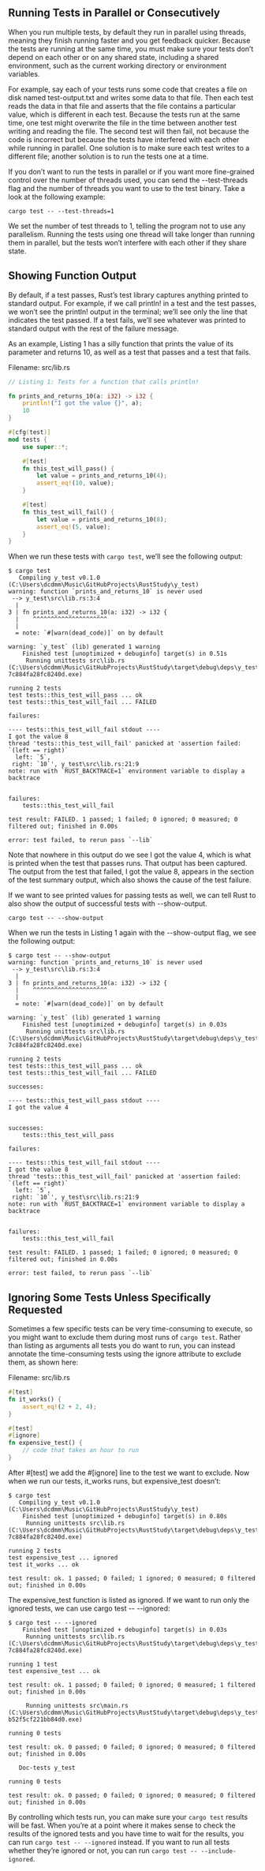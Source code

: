 ## Running Tests in Parallel or Consecutively

When you run multiple tests, by default they run in parallel using threads, meaning they finish running faster and you get feedback quicker. Because the tests are running at the same time, you must make sure your tests don’t depend on each other or on any shared state, including a shared environment, such as the current working directory or environment variables.

For example, say each of your tests runs some code that creates a file on disk named test-output.txt and writes some data to that file. Then each test reads the data in that file and asserts that the file contains a particular value, which is different in each test. Because the tests run at the same time, one test might overwrite the file in the time between another test writing and reading the file. The second test will then fail, not because the code is incorrect but because the tests have interfered with each other while running in parallel. One solution is to make sure each test writes to a different file; another solution is to run the tests one at a time.

If you don’t want to run the tests in parallel or if you want more fine-grained control over the number of threads used, you can send the --test-threads flag and the number of threads you want to use to the test binary. Take a look at the following example:

```shell
cargo test -- --test-threads=1
```

We set the number of test threads to 1, telling the program not to use any parallelism. Running the tests using one thread will take longer than running them in parallel, but the tests won’t interfere with each other if they share state.


## Showing Function Output

By default, if a test passes, Rust’s test library captures anything printed to standard output. For example, if we call println! in a test and the test passes, we won’t see the println! output in the terminal; we’ll see only the line that indicates the test passed. If a test fails, we’ll see whatever was printed to standard output with the rest of the failure message.

As an example, Listing 1 has a silly function that prints the value of its parameter and returns 10, as well as a test that passes and a test that fails.

Filename: src/lib.rs

```rust
// Listing 1: Tests for a function that calls println!

fn prints_and_returns_10(a: i32) -> i32 {
    println!("I got the value {}", a);
    10
}

#[cfg(test)]
mod tests {
    use super::*;

    #[test]
    fn this_test_will_pass() {
        let value = prints_and_returns_10(4);
        assert_eq!(10, value);
    }

    #[test]
    fn this_test_will_fail() {
        let value = prints_and_returns_10(8);
        assert_eq!(5, value);
    }
}
```

When we run these tests with `cargo test`, we’ll see the following output:

```text
$ cargo test
   Compiling y_test v0.1.0 (C:\Users\dcdmm\Music\GitHubProjects\RustStudy\y_test)
warning: function `prints_and_returns_10` is never used
 --> y_test\src\lib.rs:3:4
  |
3 | fn prints_and_returns_10(a: i32) -> i32 {
  |    ^^^^^^^^^^^^^^^^^^^^^
  |
  = note: `#[warn(dead_code)]` on by default

warning: `y_test` (lib) generated 1 warning
    Finished test [unoptimized + debuginfo] target(s) in 0.51s
     Running unittests src\lib.rs (C:\Users\dcdmm\Music\GitHubProjects\RustStudy\target\debug\deps\y_test-7c884fa28fc8240d.exe)

running 2 tests
test tests::this_test_will_pass ... ok
test tests::this_test_will_fail ... FAILED

failures:

---- tests::this_test_will_fail stdout ----
I got the value 8
thread 'tests::this_test_will_fail' panicked at 'assertion failed: `(left == right)`
  left: `5`,
 right: `10`', y_test\src\lib.rs:21:9
note: run with `RUST_BACKTRACE=1` environment variable to display a backtrace


failures:
    tests::this_test_will_fail

test result: FAILED. 1 passed; 1 failed; 0 ignored; 0 measured; 0 filtered out; finished in 0.00s

error: test failed, to rerun pass `--lib`
```

Note that nowhere in this output do we see I got the value 4, which is what is printed when the test that passes runs. That output has been captured. The output from the test that failed, I got the value 8, appears in the section of the test summary output, which also shows the cause of the test failure.

If we want to see printed values for passing tests as well, we can tell Rust to also show the output of successful tests with --show-output.

```shell
cargo test -- --show-output
```

When we run the tests in Listing 1 again with the --show-output flag, we see the following output:

```text
$ cargo test -- --show-output
warning: function `prints_and_returns_10` is never used
 --> y_test\src\lib.rs:3:4
  |
3 | fn prints_and_returns_10(a: i32) -> i32 {
  |    ^^^^^^^^^^^^^^^^^^^^^
  |
  = note: `#[warn(dead_code)]` on by default

warning: `y_test` (lib) generated 1 warning
    Finished test [unoptimized + debuginfo] target(s) in 0.03s
     Running unittests src\lib.rs (C:\Users\dcdmm\Music\GitHubProjects\RustStudy\target\debug\deps\y_test-7c884fa28fc8240d.exe)

running 2 tests
test tests::this_test_will_pass ... ok
test tests::this_test_will_fail ... FAILED

successes:

---- tests::this_test_will_pass stdout ----
I got the value 4


successes:
    tests::this_test_will_pass

failures:

---- tests::this_test_will_fail stdout ----
I got the value 8
thread 'tests::this_test_will_fail' panicked at 'assertion failed: `(left == right)`
  left: `5`,
 right: `10`', y_test\src\lib.rs:21:9
note: run with `RUST_BACKTRACE=1` environment variable to display a backtrace


failures:
    tests::this_test_will_fail

test result: FAILED. 1 passed; 1 failed; 0 ignored; 0 measured; 0 filtered out; finished in 0.00s

error: test failed, to rerun pass `--lib`
```

## Ignoring Some Tests Unless Specifically Requested

Sometimes a few specific tests can be very time-consuming to execute, so you might want to exclude them during most runs of `cargo test`. Rather than listing as arguments all tests you do want to run, you can instead annotate the time-consuming tests using the ignore attribute to exclude them, as shown here:

Filename: src/lib.rs

```rust
#[test]
fn it_works() {
    assert_eq!(2 + 2, 4);
}

#[test]
#[ignore]
fn expensive_test() {
    // code that takes an hour to run
}
```

After #[test] we add the #[ignore] line to the test we want to exclude. Now when we run our tests, it_works runs, but expensive_test doesn’t:

```text
$ cargo test
   Compiling y_test v0.1.0 (C:\Users\dcdmm\Music\GitHubProjects\RustStudy\y_test)
    Finished test [unoptimized + debuginfo] target(s) in 0.80s
     Running unittests src\lib.rs (C:\Users\dcdmm\Music\GitHubProjects\RustStudy\target\debug\deps\y_test-7c884fa28fc8240d.exe)

running 2 tests
test expensive_test ... ignored
test it_works ... ok

test result: ok. 1 passed; 0 failed; 1 ignored; 0 measured; 0 filtered out; finished in 0.00s
```

The expensive_test function is listed as ignored. If we want to run only the ignored tests, we can use cargo test -- --ignored:

```text
$ cargo test -- --ignored
    Finished test [unoptimized + debuginfo] target(s) in 0.03s
     Running unittests src\lib.rs (C:\Users\dcdmm\Music\GitHubProjects\RustStudy\target\debug\deps\y_test-7c884fa28fc8240d.exe)

running 1 test
test expensive_test ... ok

test result: ok. 1 passed; 0 failed; 0 ignored; 0 measured; 1 filtered out; finished in 0.00s

     Running unittests src\main.rs (C:\Users\dcdmm\Music\GitHubProjects\RustStudy\target\debug\deps\y_test-b52f5cf221bb84d0.exe)

running 0 tests

test result: ok. 0 passed; 0 failed; 0 ignored; 0 measured; 0 filtered out; finished in 0.00s

   Doc-tests y_test

running 0 tests

test result: ok. 0 passed; 0 failed; 0 ignored; 0 measured; 0 filtered out; finished in 0.00s
```

By controlling which tests run, you can make sure your `cargo test` results will be fast. When you’re at a point where it makes sense to check the results of the ignored tests and you have time to wait for the results, you can run `cargo test -- --ignored` instead. If you want to run all tests whether they’re ignored or not, you can run `cargo test -- --include-ignored`.